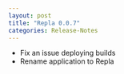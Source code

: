 ```yaml
---
layout: post
title: "Repla 0.0.7"
categories: Release-Notes
---
```


* Fix an issue deploying builds
* Rename application to Repla
